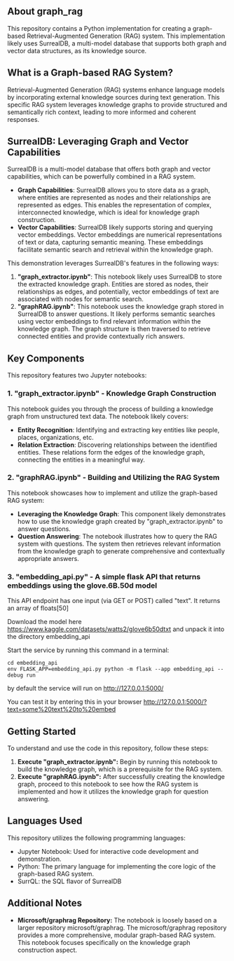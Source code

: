 ## About graph\_rag

This repository contains a Python implementation for creating a graph-based Retrieval-Augmented Generation (RAG) system. This implementation likely uses SurrealDB, a multi-model database that supports both graph and vector data structures, as its knowledge source.

## What is a Graph-based RAG System?

Retrieval-Augmented Generation (RAG) systems enhance language models by incorporating external knowledge sources during text generation. This specific RAG system leverages knowledge graphs to provide structured and semantically rich context, leading to more informed and coherent responses.

## SurrealDB: Leveraging Graph and Vector Capabilities

SurrealDB is a multi-model database that offers both graph and vector capabilities, which can be powerfully combined in a RAG system. 

- **Graph Capabilities**: SurrealDB allows you to store data as a graph, where entities are represented as nodes and their relationships are represented as edges. This enables the representation of complex, interconnected knowledge, which is ideal for knowledge graph construction.
- **Vector Capabilities**:  SurrealDB likely supports storing and querying vector embeddings. Vector embeddings are numerical representations of text or data, capturing semantic meaning. These embeddings facilitate semantic search and retrieval within the knowledge graph.

This demonstration leverages SurrealDB's features in the following ways:

1. **"graph\_extractor.ipynb"**: This notebook likely uses SurrealDB to store the extracted knowledge graph. Entities are stored as nodes, their relationships as edges, and potentially, vector embeddings of text are associated with nodes for semantic search.
2. **"graphRAG.ipynb"**:  This notebook uses the knowledge graph stored in SurrealDB to answer questions.  It likely performs semantic searches using vector embeddings to find relevant information within the knowledge graph. The graph structure is then traversed to retrieve connected entities and provide contextually rich answers.

## Key Components

This repository features two Jupyter notebooks:

### 1. "graph\_extractor.ipynb" - Knowledge Graph Construction

This notebook guides you through the process of building a knowledge graph from unstructured text data. The notebook likely covers:

- **Entity Recognition**: Identifying and extracting key entities like people, places, organizations, etc. 
- **Relation Extraction**: Discovering relationships between the identified entities. These relations form the edges of the knowledge graph, connecting the entities in a meaningful way.

### 2. "graphRAG.ipynb" - Building and Utilizing the RAG System

This notebook showcases how to implement and utilize the graph-based RAG system:

- **Leveraging the Knowledge Graph**: This component likely demonstrates how to use the knowledge graph created by  "graph\_extractor.ipynb" to answer questions. 
- **Question Answering**: The notebook illustrates how to query the RAG system with questions. The system then retrieves relevant information from the knowledge graph to generate comprehensive and contextually appropriate answers.

### 3. "embedding_api.py" - A simple flask API that returns embeddings using the glove.6B.50d model

This API endpoint has one input (via GET or POST) called "text". It returns an array of floats[50]

Download the model here  https://www.kaggle.com/datasets/watts2/glove6b50dtxt and unpack it into the directory embedding_api

Start the service by running this command in a terminal:
```console
cd embedding_api
env FLASK_APP=embedding_api.py python -m flask --app embedding_api --debug run         
```

by default the service will run on http://127.0.0.1:5000/

You can test it by entering this in your browser http://127.0.0.1:5000/?text=some%20text%20to%20embed

## Getting Started

To understand and use the code in this repository, follow these steps:

1. **Execute "graph\_extractor.ipynb":** Begin by running this notebook to build the knowledge graph, which is a prerequisite for the RAG system.
2. **Execute "graphRAG.ipynb":**  After successfully creating the knowledge graph, proceed to this notebook to see how the RAG system is implemented and how it utilizes the knowledge graph for question answering.

## Languages Used 

This repository utilizes the following programming languages:

- Jupyter Notebook: Used for interactive code development and demonstration.
- Python: The primary language for implementing the core logic of the graph-based RAG system.
- SurrQL: the SQL flavor of SurrealDB

## Additional Notes

- **Microsoft/graphrag Repository:** The notebook is loosely based on a larger repository microsoft/graphrag. The microsoft/graphrag repository provides a more comprehensive, modular graph-based RAG system. This notebook focuses specifically on the knowledge graph construction aspect.
  
